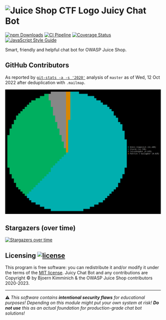 # ![Juice Shop CTF Logo](https://github.com/juice-shop/juicy-chat-bot/raw/master/JuicyChatBot.png) Juicy Chat Bot

[![npm Downloads](https://img.shields.io/npm/dm/juicy-chat-bot.svg)](https://www.npmjs.com/package/juicy-chat-bot)
[![CI Pipeline](https://github.com/juice-shop/juicy-chat-bot/actions/workflows/ci.yml/badge.svg)](https://github.com/juice-shop/juicy-chat-bot/actions/workflows/ci.yml)
[![Coverage Status](https://coveralls.io/repos/github/juice-shop/juicy-chat-bot/badge.svg?branch=master)](https://coveralls.io/github/juice-shop/juicy-chat-bot?branch=master)
[![JavaScript Style Guide](https://img.shields.io/badge/code%20style-standard-brightgreen.svg)](http://standardjs.com/)

Smart, friendly and helpful chat bot for OWASP Juice Shop.

## GitHub Contributors

As reported by [`git-stats -a -s '2020'`](https://www.npmjs.com/package/git-stats) analysis
of `master` as of Wed, 12 Oct 2022 after deduplication with `.mailmap`.

![Top git contributors](images/git-stats.png)

## Stargazers (over time)

[![Stargazers over time](https://starchart.cc/juice-shop/juicy-chat-bot.svg)](https://starchart.cc/juice-shop/juice-shop-ctf)

## Licensing [![license](https://img.shields.io/github/license/juice-shop/juicy-chat-bot.svg)](LICENSE)

This program is free software: you can redistribute it and/or modify it
under the terms of the [MIT license](LICENSE). Juicy Chat Bot and any
contributions are Copyright © by Bjoern Kimminich & the OWASP Juice Shop
contributors 2020-2023.

---

⚠️ _This software contains **intentional security flaws** for
educational purposes! Depending on this module might put your own system
at risk! **Do not use** this as an actual foundation for
production-grade chat bot solutions!_
